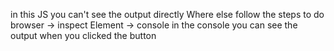 in this JS you can't see the output directly
Where else follow the steps to do
         browser -> inspect Element -> console
in the console you can see the output when you clicked the button
